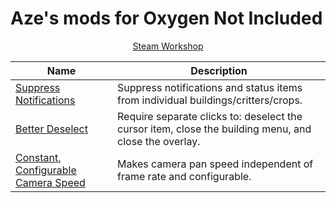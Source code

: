 # Aze's mods for Oxygen Not Included

<p align="center"><a href="https://steamcommunity.com/profiles/76561198044590606/myworkshopfiles/?appid=457140">Steam Workshop</a></p>


|**Name**|**Description**|
|---|---|
|[Suppress Notifications](https://steamcommunity.com/sharedfiles/filedetails/?id=1832319118)|Suppress notifications and status items from individual buildings/critters/crops.|
|[Better Deselect](https://steamcommunity.com/sharedfiles/filedetails/?id=1870696175)|Require separate clicks to: deselect the cursor item, close the building menu, and close the overlay.|
|[Constant, Configurable Camera Speed](https://steamcommunity.com/sharedfiles/filedetails/?id=1845747605)|Makes camera pan speed independent of frame rate and configurable.|

